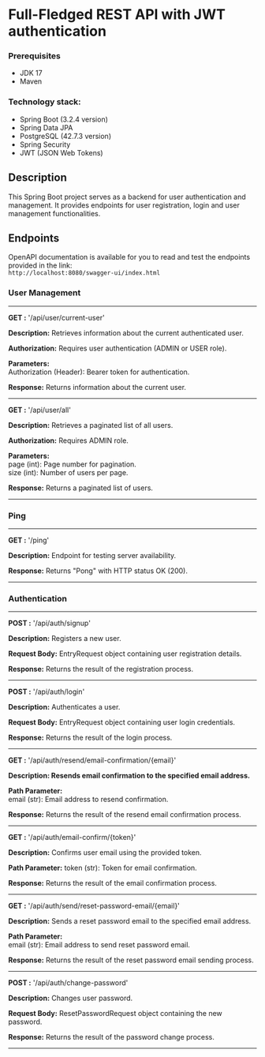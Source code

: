 # Full-Fledged REST API with JWT authentication

### Prerequisites
- JDK 17
- Maven

### Technology stack:
* Spring Boot (3.2.4 version)
* Spring Data JPA
* PostgreSQL (42.7.3 version)
* Spring Security
* JWT (JSON Web Tokens)

## Description

This Spring Boot project serves as a backend for user authentication and management. 
It provides endpoints for user registration, login and user management functionalities.

## Endpoints
OpenAPI documentation is available for you to read and test the endpoints provided in the link:  
`http://localhost:8080/swagger-ui/index.html`

### User Management

---
<b>GET :</b> '/api/user/current-user'

<b>Description:</b> Retrieves information about the current authenticated user.

<b>Authorization:</b> Requires user authentication (ADMIN or USER role).

<b>Parameters:</b>  
Authorization (Header): Bearer token for authentication.

<b>Response:</b> Returns information about the current user.

---
<b>GET :</b> '/api/user/all'

<b>Description:</b> Retrieves a paginated list of all users.

<b>Authorization:</b> Requires ADMIN role.

<b>Parameters:</b>  
page (int): Page number for pagination.  
size (int): Number of users per page.

<b>Response:</b> Returns a paginated list of users.

---
### Ping

---
<b>GET :</b> '/ping'

<b>Description:</b> Endpoint for testing server availability.

<b>Response:</b> Returns "Pong" with HTTP status OK (200).

---
### Authentication

---
<b>POST :</b> '/api/auth/signup'

<b>Description:</b> Registers a new user.

<b>Request Body:</b> EntryRequest object containing user registration details.

<b>Response:</b> Returns the result of the registration process.

---
<b>POST :</b> '/api/auth/login'

<b>Description:</b> Authenticates a user.

<b>Request Body:</b> EntryRequest object containing user login credentials.

<b>Response:</b> Returns the result of the login process.

---
<b>GET :</b> '/api/auth/resend/email-confirmation/{email}'

<b>Description: Resends email confirmation to the specified email address.</b>

<b>Path Parameter:</b>  
email (str): Email address to resend confirmation.

<b>Response:</b>  Returns the result of the resend email confirmation process.

---
<b>GET :</b> '/api/auth/email-confirm/{token}'

<b>Description:</b> Confirms user email using the provided token.

<b>Path Parameter:</b>
token (str): Token for email confirmation.

<b>Response:</b> Returns the result of the email confirmation process.

---
<b>GET :</b> '/api/auth/send/reset-password-email/{email}'

<b>Description:</b> Sends a reset password email to the specified email address.

<b>Path Parameter:</b>  
email (str): Email address to send reset password email.

<b>Response:</b> Returns the result of the reset password email sending process.

---
<b>POST :</b> '/api/auth/change-password'

<b>Description:</b> Changes user password.

<b>Request Body:</b> ResetPasswordRequest object containing the new password.

<b>Response:</b> Returns the result of the password change process.

---